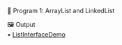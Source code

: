 📌 Program 1: ArrayList and LinkedList  

🖼️ Output   
• [ListInterfaceDemo](https://github.com/KUSUMA-74/Advanced_Java/blob/main/Lab1_List/List/ListInterfaceDemo.png)
